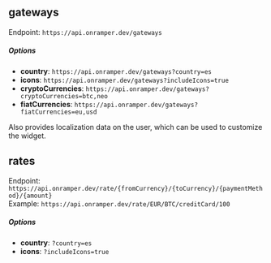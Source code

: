 ## gateways
Endpoint: `https://api.onramper.dev/gateways`  

##### Options
- **country**: `https://api.onramper.dev/gateways?country=es`
- **icons**: `https://api.onramper.dev/gateways?includeIcons=true`
- **cryptoCurrencies**: `https://api.onramper.dev/gateways?cryptoCurrencies=btc,neo`
- **fiatCurrencies**: `https://api.onramper.dev/gateways?fiatCurrencies=eu,usd`

Also provides localization data on the user, which can be used to customize the widget.

## rates
Endpoint: `https://api.onramper.dev/rate/{fromCurrency}/{toCurrency}/{paymentMethod}/{amount}`  
Example: `https://api.onramper.dev/rate/EUR/BTC/creditCard/100`

##### Options
  - **country**: `?country=es`
  - **icons**: `?includeIcons=true`
